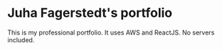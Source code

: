# Juha Fagerstedt's portfolio

This is my professional portfolio. It uses AWS and ReactJS. No servers included.
